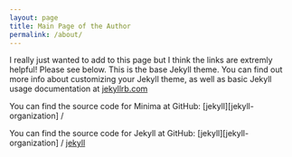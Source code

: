 ```yaml
---
layout: page
title: Main Page of the Author
permalink: /about/
---
```

I really just wanted to add to this page but I think the links are extremly helpful!  Please see below. 
This is the base Jekyll theme. You can find out more info about customizing your Jekyll theme, as well as basic Jekyll usage documentation at [jekyllrb.com](https://jekyllrb.com/)

You can find the source code for Minima at GitHub:
[jekyll][jekyll-organization] /

You can find the source code for Jekyll at GitHub:
[jekyll][jekyll-organization] /
[jekyll](https://github.com/jekyll/jekyll)


